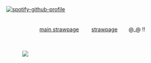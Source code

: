 [![spotify-github-profile](https://spotify-github-profile.kittinanx.com/api/view?uid=wjdes5kajmt1gqhbzctuzbgid&cover_image=true&theme=natemoo-re&show_offline=false&background_color=121212&interchange=true&bar_color=53b14f&bar_color_cover=false)](https://github.com/kittinan/spotify-github-profile)
ㅤ ㅤㅤㅤ ㅤㅤ  ㅤ ㅤㅤㅤ
ㅤ ㅤㅤㅤ ㅤㅤ  ㅤ ㅤㅤㅤ
ㅤ ㅤㅤㅤ ㅤ
ㅤ ㅤㅤㅤ ㅤㅤ  ㅤ ㅤㅤㅤ
ㅤ ㅤㅤㅤ ㅤㅤ  ㅤ ㅤㅤㅤㅤ  ㅤ ㅤㅤㅤ
 
ㅤ ㅤㅤㅤ ㅤㅤ  [main strawpage](https://romuluswolf.straw.page/) ㅤㅤ   [strawpage](https://arminkyo.straw.page/) ㅤㅤ@_@ !!

 ㅤㅤ  
 
ㅤ ㅤㅤ![](https://cdn.cdnstep.com/LdeJIvDcaWqCTMQ6HRjE/cover-1.thumb256.png)

 
  ㅤㅤ  ㅤㅤ  ㅤㅤ  ㅤㅤ 
  
